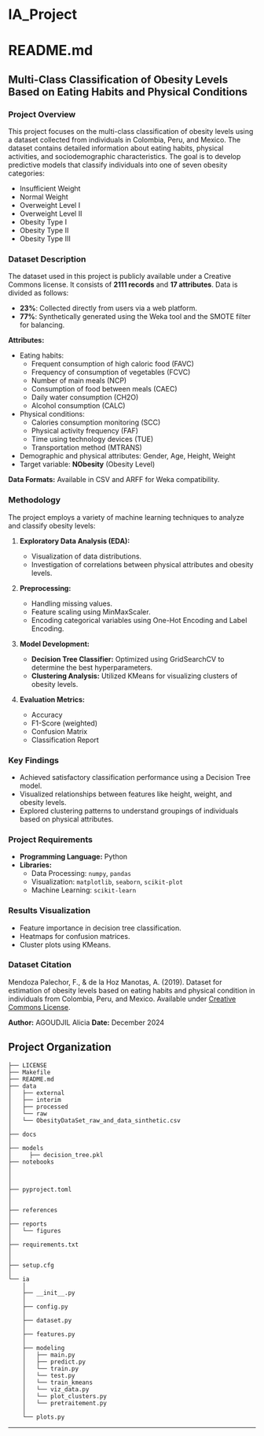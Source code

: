 # IA_Project


# README.md

## Multi-Class Classification of Obesity Levels Based on Eating Habits and Physical Conditions

### Project Overview

This project focuses on the multi-class classification of obesity levels using a dataset collected from individuals in Colombia, Peru, and Mexico. The dataset contains detailed information about eating habits, physical activities, and sociodemographic characteristics. The goal is to develop predictive models that classify individuals into one of seven obesity categories:

- Insufficient Weight
- Normal Weight
- Overweight Level I
- Overweight Level II
- Obesity Type I
- Obesity Type II
- Obesity Type III

### Dataset Description

The dataset used in this project is publicly available under a Creative Commons license. It consists of **2111 records** and **17 attributes**. Data is divided as follows:

- **23%**: Collected directly from users via a web platform.
- **77%**: Synthetically generated using the Weka tool and the SMOTE filter for balancing.

**Attributes:**
- Eating habits: 
  - Frequent consumption of high caloric food (FAVC)
  - Frequency of consumption of vegetables (FCVC)
  - Number of main meals (NCP)
  - Consumption of food between meals (CAEC)
  - Daily water consumption (CH2O)
  - Alcohol consumption (CALC)
- Physical conditions:
  - Calories consumption monitoring (SCC)
  - Physical activity frequency (FAF)
  - Time using technology devices (TUE)
  - Transportation method (MTRANS)
- Demographic and physical attributes: Gender, Age, Height, Weight
- Target variable: **NObesity** (Obesity Level)

**Data Formats:** Available in CSV and ARFF for Weka compatibility.

### Methodology

The project employs a variety of machine learning techniques to analyze and classify obesity levels:

1. **Exploratory Data Analysis (EDA):**
   - Visualization of data distributions.
   - Investigation of correlations between physical attributes and obesity levels.

2. **Preprocessing:**
   - Handling missing values.
   - Feature scaling using MinMaxScaler.
   - Encoding categorical variables using One-Hot Encoding and Label Encoding.

3. **Model Development:**
   - **Decision Tree Classifier:** Optimized using GridSearchCV to determine the best hyperparameters.
   - **Clustering Analysis:** Utilized KMeans for visualizing clusters of obesity levels.

4. **Evaluation Metrics:**
   - Accuracy
   - F1-Score (weighted)
   - Confusion Matrix
   - Classification Report

### Key Findings

- Achieved satisfactory classification performance using a Decision Tree model.
- Visualized relationships between features like height, weight, and obesity levels.
- Explored clustering patterns to understand groupings of individuals based on physical attributes.

### Project Requirements

- **Programming Language:** Python
- **Libraries:** 
  - Data Processing: `numpy`, `pandas`
  - Visualization: `matplotlib`, `seaborn`, `scikit-plot`
  - Machine Learning: `scikit-learn`



### Results Visualization

- Feature importance in decision tree classification.
- Heatmaps for confusion matrices.
- Cluster plots using KMeans.

### Dataset Citation

Mendoza Palechor, F., & de la Hoz Manotas, A. (2019). Dataset for estimation of obesity levels based on eating habits and physical condition in individuals from Colombia, Peru, and Mexico. Available under [Creative Commons License](https://doi.org/10.1016/j.dib.2019.104344).



**Author:** AGOUDJIL Alicia
**Date:** December 2024

## Project Organization

```
├── LICENSE            
├── Makefile           
├── README.md          
├── data
│   ├── external
│   ├── interim        
│   ├── processed      
│   └── raw    
│   └── ObesityDataSet_raw_and_data_sinthetic.csv
│
├── docs               
│
├── models  
│     ├── decision_tree.pkl
├── notebooks          
│                         
│                         
│
├── pyproject.toml     
│                        
│
├── references         
│
├── reports           
│   └── figures        
│
├── requirements.txt   
│                        
│
├── setup.cfg          
│
└── ia  
    │
    ├── __init__.py             
    │
    ├── config.py               
    │
    ├── dataset.py              
    │
    ├── features.py             
    │
    ├── modeling                
    │   ├── main.py 
    │   ├── predict.py                  
    │   └── train.py            
    │   └── test.py 
    │   └── train_kmeans
    │   └── viz_data.py
    │   └── plot_clusters.py
    │   └── pretraitement.py
    │
    └── plots.py                
```

--------

